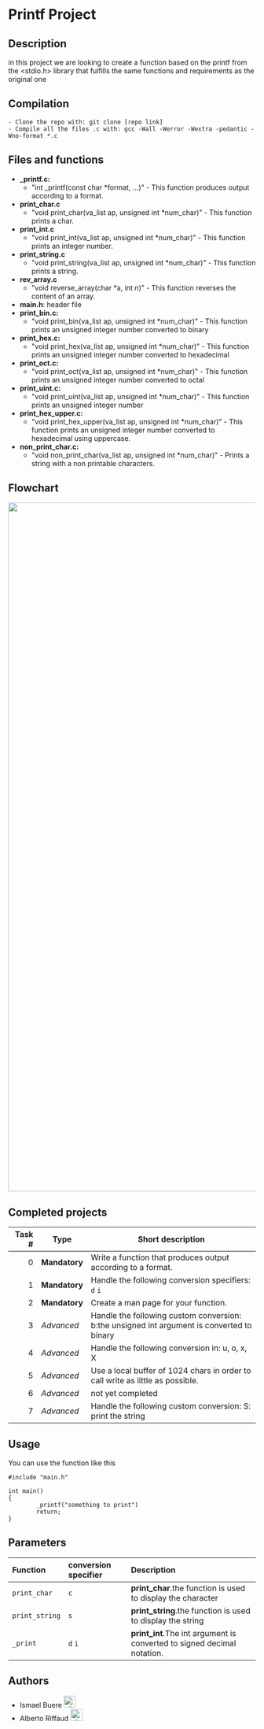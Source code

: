 <div aling="center">
<h1>Printf Project</h1>
</div>

## Description

in this project we are looking to create a function based on the printf from the <stdio.h> library that fulfills the same functions and requirements as the original one

## Compilation

```
- Clone the repo with: git clone [repo link]
- Compile all the files .c with: gcc -Wall -Werror -Wextra -pedantic -Wno-format *.c
```
## Files and functions

* **_printf.c:**
	* "int _printf(const char *format, ...)" - This function produces output according to a format.
* **print_char.c**
	* "void print_char(va_list ap, unsigned int *num_char)" - This function prints a char.
* **print_int.c**
	* "void print_int(va_list ap, unsigned int *num_char)" - This function prints an integer number.
* **print_string.c**
	* "void print_string(va_list ap, unsigned int *num_char)" - This function prints a string.
* **rev_array.c**
	* "void reverse_array(char *a, int n)" - This function reverses the content of an array.
* **main.h**: header file
* **print_bin.c:**
	* "void print_bin(va_list ap, unsigned int *num_char)" - This function prints an unsigned integer number converted to binary
* **print_hex.c:**
	* "void print_hex(va_list ap, unsigned int *num_char)" - This function prints an unsigned integer number converted to hexadecimal
* **print_oct.c:**
	* "void print_oct(va_list ap, unsigned int *num_char)" - This function prints an unsigned integer number converted to octal
* **print_uint.c:**
	* "void print_uint(va_list ap, unsigned int *num_char)" - This function prints an unsigned integer number
* **print_hex_upper.c:**
	* "void print_hex_upper(va_list ap, unsigned int *num_char)" - This function prints an unsigned integer number converted to hexadecimal using uppercase.
* **non_print_char.c:**
	* "void non_print_char(va_list ap, unsigned int *num_char)" - Prints a string with a non printable characters.


## Flowchart
<p>
<img width="1000" height="1400" src="https://i.imgur.com/w2gLYuM.jpeg">
</p>

## Completed projects
| Task # | Type | Short description |
| ---: | --- | --- |
|0 | **Mandatory**     | Write a function that produces output according to a format. |
|1 | **Mandatory**     | Handle the following conversion specifiers: `d` `i` |
|2 | **Mandatory**     | Create a man page for your function.
|3 | *Advanced*        | Handle the following custom conversion: b:the unsigned int argument is converted to binary |
|4 | *Advanced*        | Handle the following conversion in: u, o, x, X |
|5 | *Advanced*        | Use a local buffer of 1024 chars in order to call write as little as possible. |
|6 | *Advanced*        | not yet completed |
|7 | *Advanced*        | Handle the following custom conversion: S: print the string |

## Usage

You can use the function like this

```
#include "main.h"

int main()
{
        _printf("something to print")
        return;
}
```

## Parameters

| Function                        | conversion specifier                | Description                               |
| :------------------             | :------------------                 | :---------------------------------------- |
| `print_char`                    | `c`                                 | **print_char**.the function is used to display the character        |
| `print_string`                  | `s`                                 | **print_string**.the function is used to display the string        |
| `_print`                        | `d` `i`                             | **print_int**.The int argument is converted to signed decimal notation. |

## Authors

- Ismael Buere <a href="https://github.com/IsmaelBuere" rel="nofollow"><img aling="center" alt="github" src="https://1000logos.net/wp-content/uploads/2021/05/GitHub-logo.png" height="24" /></a>
- Alberto Riffaud <a href="https://github.com/alriffaud" rel="nofollow"><img aling="center" alt="github" src="https://1000logos.net/wp-content/uploads/2021/05/GitHub-logo.png" height="24" /></a>
